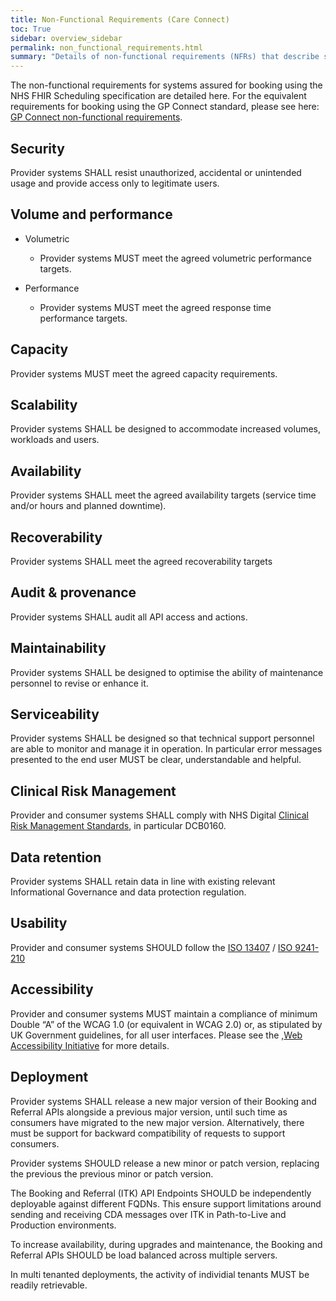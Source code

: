 ```yaml
---
title: Non-Functional Requirements (Care Connect)
toc: True
sidebar: overview_sidebar
permalink: non_functional_requirements.html
summary: "Details of non-functional requirements (NFRs) that describe system attributes such as security, reliability, maintainability, scalability, and usability"
---
```


The non-functional requirements for systems assured for booking using the NHS FHIR Scheduling specification are detailed here.
For the equivalent requirements for booking using the GP Connect standard, please see here: <a href="https://nhsconnect.github.io/gpconnect/development_api_non_functional_requirements.html" target="_blank">GP Connect non-functional requirements</a>.

## Security 
Provider systems SHALL resist unauthorized, accidental or unintended usage and provide access only to legitimate users. 

## Volume and performance 
  * Volumetric
    * Provider systems MUST meet the agreed volumetric performance targets.
   
  * Performance
    * Provider systems MUST meet the agreed response time performance targets.
    
## Capacity 
Provider systems MUST meet the agreed capacity requirements. 

## Scalability 
Provider systems SHALL be designed to accommodate increased volumes, workloads and users. 

## Availability 
Provider systems SHALL meet the agreed availability targets (service time and/or hours and planned downtime).

## Recoverability 
Provider systems SHALL meet the agreed recoverability targets

## Audit & provenance 
Provider systems SHALL audit all API access and actions. 

## Maintainability 
Provider systems SHALL be designed to optimise the ability of maintenance personnel to revise or enhance it. 

## Serviceability 
Provider systems SHALL be designed so that technical support personnel are able to monitor and manage it in operation. In particular error messages presented to the end user MUST be clear, understandable and helpful.

## Clinical Risk Management
Provider and consumer systems SHALL comply with NHS Digital <a href="https://digital.nhs.uk/services/solution-assurance/the-clinical-safety-team/clinical-risk-management-standards" target="_blank">Clinical Risk Management Standards</a>, in particular DCB0160.

## Data retention 
Provider systems SHALL retain data in line with existing relevant Informational Governance and data protection regulation. 

## Usability 
Provider and consumer systems SHOULD follow the <a href="https://www.iso.org/standard/21197.html" target="_blank">ISO 13407</a> / <a href="https://www.iso.org/standard/52075.html" target="_blank">ISO 9241-210</a> 

## Accessibility 
Provider and consumer systems MUST maintain a compliance of minimum Double “A” of the WCAG 1.0 (or equivalent in WCAG 2.0) or, as stipulated by UK Government guidelines, for all user interfaces. Please see the ,<a href="https://www.w3.org/WAI/" target="_blank">Web Accessibility Initiative</a> for more details. 

## Deployment 
Provider systems SHALL release a new major version of their Booking and Referral APIs alongside a previous major version, until such time as consumers have migrated to the new major version. Alternatively, there must be support for backward compatibility of requests to support consumers.

Provider systems SHOULD release a new minor or patch version, replacing the previous the previous minor or patch version.

The Booking and Referral (ITK) API Endpoints SHOULD be independently deployable against different FQDNs. This ensure support limitations around sending and receiving CDA messages over ITK in Path-to-Live and Production environments. 

To increase availability, during upgrades and maintenance, the Booking and Referral APIs SHOULD be load balanced across multiple servers.

In multi tenanted deployments, the activity of individial tenants MUST be readily retrievable. 

